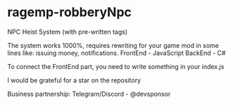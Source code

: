 # ragemp-robberyNpc
NPC Heist System (with pre-written tags)

The system works 1000%, requires rewriting for your game mod in some lines like: issuing money, notifications.
FrontEnd - JavaScript
BackEnd - C#

To connect the FrontEnd part, you need to write something in your index.js

I would be grateful for a star on the repository

Business partnership:
Telegram/Discord - @devsponsor
